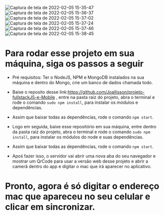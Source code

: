 ![Captura de tela de 2022-02-05 15-35-47](https://user-images.githubusercontent.com/69011012/152654655-df98fca7-a87b-4227-99d1-4519ce6befa6.png)
![Captura de tela de 2022-02-05 15-36-37](https://user-images.githubusercontent.com/69011012/152654707-9e51c0fd-e0d6-406c-8b04-595c2ba1930f.png)
![Captura de tela de 2022-02-05 15-37-02](https://user-images.githubusercontent.com/69011012/152654709-a92d665b-c84a-42ff-ae2a-92d145db0b4c.png)
![Captura de tela de 2022-02-05 15-37-24](https://user-images.githubusercontent.com/69011012/152654720-41ebdc9a-b9ad-4e11-a303-2c324981e22e.png)
![Captura de tela de 2022-02-05 15-37-46](https://user-images.githubusercontent.com/69011012/152654724-c022f478-66ce-40ce-a3de-199ea8532b78.png)
![Captura de tela de 2022-02-05 15-38-45](https://user-images.githubusercontent.com/69011012/152654725-fda5b8aa-c803-45d1-afb2-1a0f1a33aff7.png)

# Para rodar esse projeto em sua máquina, siga os passos a seguir
- Pré requisitos: Ter o NodeJS, NPM e MongoDB instalados na sua máquina e dentro do Mongo, crie um banco de dados chamada todo.
- Baixe o reposito desse link:https://github.com/Joallisson/projeto-fullstackJS-e-Mobile , entre na pasta raiz do projeto, abra o terminal e rode o comando `sudo npm install`, para instalar os módulos e dependências.
- Assim que baixar todas as dependências, rode o comando `npm start`.

- Logo em seguida, baixe esse repositório em sua máquina, entre dentro da pasta raiz do projeto, abra o terminal e rode o comando `sudo npm install`, para instalar os módulos do node e suas dependências.
- Assim que baixar todas as dependências, rode o comando `npm start`.
- Apoś fazer isso, o servidor vai abrir uma nova aba do seu navegador e mostrar um QrCode para usar a versão web desse projeto e abrir a camerâ dentro do app e digitar o mac que irá aparecer no aplicativo.

# Pronto, agora é só digitar o endereço mac que apareceu no seu celular e clicar em sincronizar.




